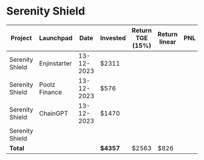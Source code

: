 # Serenity Shield



<table data-full-width="true"><thead><tr><th width="157">Project</th><th width="138">Launchpad</th><th width="132">Date</th><th width="133">Invested</th><th width="168">Return TGE (15%)</th><th width="140">Return linear</th><th>PNL</th></tr></thead><tbody><tr><td>Serenity Shield</td><td>Enjinstarter</td><td>13-12-2023</td><td>$2311</td><td></td><td></td><td></td></tr><tr><td>Serenity Shield</td><td>Poolz Finance</td><td>13-12-2023</td><td>$576</td><td></td><td></td><td></td></tr><tr><td>Serenity Shield</td><td>ChainGPT</td><td>13-12-2023</td><td>$1470</td><td></td><td></td><td></td></tr><tr><td>Serenity Shield</td><td></td><td></td><td></td><td></td><td></td><td></td></tr><tr><td><strong>Total</strong></td><td></td><td></td><td><strong>$4357</strong></td><td>$2563</td><td>$826</td><td></td></tr></tbody></table>

